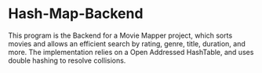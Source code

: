 # Hash-Map-Backend
This program is the Backend for a Movie Mapper project, which 
sorts movies and allows an efficient search by rating, genre, title, duration, and more. The implementation
relies on a Open Addressed HashTable, and uses double hashing to resolve collisions.


